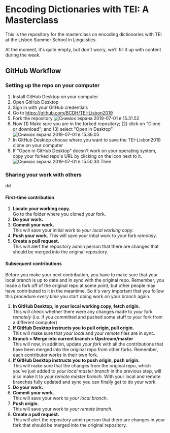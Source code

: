 # Encoding Dictionaries with TEI: A Masterclass

This is the repository for the masterclass on encoding dictionaries with TEI at the Lisbon Summer School in Linguistics.

At the moment, it's quite empty, but don't worry, we'll fill it up with content during the week.

## GitHub Workflow

### Setting up the repo on your computer

1. Install GitHub Desktop on your computer
2. Open GitHub Desktop
3. Sign in with your GitHub credentials
4. Go to https://github.com/BCDH/TEI-Lisbon2019
5. Fork the repository ![Снимок экрана 2019-07-01 в 15.31.52](https://i.imgur.com/UFKV0vY.png)
6. Now (1) Make sure you are in the forked repository; (2) click on "Clone or download"; and (3) select "Open in Desktop" ![Снимок экрана 2019-07-01 в 15.36.05](https://i.imgur.com/HO3QPFV.png)
7. In GitHub Desktop choose where you want to save the TEI-Lisbon2019 clone on your computer
8. If "Open in GitHub Desktop" doesn't work on your operating system, copy your forked repo's URL by clicking on the icon next to it.![Снимок экрана 2019-07-01 в 15.50.30](https://i.imgur.com/AadWYxR.png) Then 

### Sharing your work with others

dd

#### First-time contribution

1. **Locate your working copy.**  
   Go to the folder where you cloned your fork.
2. **Do your work.**  
3. **Commit your work.**  
   This will save your initial work to _your local working copy_.  
4. **Push your work.**
   This will save your intial work to _your_ fork _remotely_.  
5. **Create a pull request.**  
   This will alert the repository admin person that there are changes that should be merged into the original repository.

#### Subsequent contributions

Before you make your next contribution, you have to make sure that your local branch is up to date and in sync with the original repo. Remember, you made a fork off of the original repo at some point, but other people may have contributed to it in the meantime. So it's very important that you follow  this procedure _every time_ you start doing work on your branch again.

1. **In GitHub Desktop, in your local working copy, fetch origin.**  
   This will check whether there were any changes made to _your_ fork _remotely_ (i.e. if you committed and pushed some stuff to your fork from a different computer)
2. **If GitHub Desktop instructs you to pull origin, pull origin.**  
   This will make sure that _your local_ and _your remote_ files are in sync.
3. **Branch > Merge into current branch > Upstream/master**  
   This will now, in addition, update _your fork_ with all the contributions that have been merged into the original repo from other forks. Remember, each contributor works in their own fork.
4. **If GitHub Desktop instructs you to push origin, push origin.**  
   This will make sure that the changes from the original repo, which you've just added to  _your local master branch_ in the previous step, will also make it to _your remote master branch_. With your local and remote branches fully updated and sync you can finally get to do your work.
4. **Do your work.**
5. **Commit your work.**  
   This will save your work to _your local branch_.
6. **Push origin.**  
   This will save your work to _your remote branch_.
7. **Create a pull request.**  
  This will alert the repository admin person that there are changes in your fork that should be merged into the original repository.
